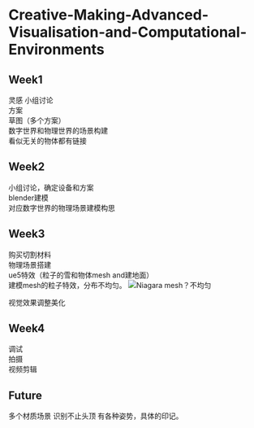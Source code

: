 # Creative-Making-Advanced-Visualisation-and-Computational-Environments
## Week1
灵感 小组讨论  
方案  
草图（多个方案）  
数字世界和物理世界的场景构建  
看似无关的物体都有链接

## Week2
小组讨论，确定设备和方案  
blender建模  
对应数字世界的物理场景建模构思  

## Week3
购买切割材料  
物理场景搭建  
ue5特效（粒子的雪和物体mesh and建地面）  
建模mesh的粒子特效，分布不均匀。 
![Niagara mesh？不均匀](https://github.com/YirenWA/Creative-Making-Advanced-Visualisation-and-Computational-Environments/assets/119879041/8cc0b26e-cca7-4f08-bdf3-4d5d3321b207)

视觉效果调整美化

## Week4
调试  
拍摄  
视频剪辑

## Future
多个材质场景
识别不止头顶
有各种姿势，具体的印记。
